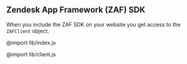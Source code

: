 ## Zendesk App Framework (ZAF) SDK

When you include the ZAF SDK on your website you get access to the `ZAFClient` object.

@import lib/index.js

@import lib/client.js
